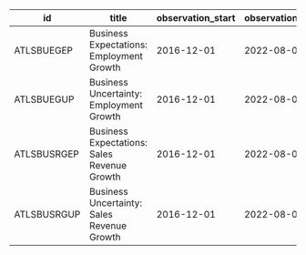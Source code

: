 | id          | title                                       | observation_start   | observation_end   |
|-------------|---------------------------------------------|---------------------|-------------------|
| ATLSBUEGEP  | Business Expectations: Employment Growth    | 2016-12-01          | 2022-08-01        |
| ATLSBUEGUP  | Business Uncertainty: Employment Growth     | 2016-12-01          | 2022-08-01        |
| ATLSBUSRGEP | Business Expectations: Sales Revenue Growth | 2016-12-01          | 2022-08-01        |
| ATLSBUSRGUP | Business Uncertainty: Sales Revenue Growth  | 2016-12-01          | 2022-08-01        |